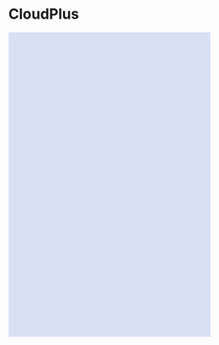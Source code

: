 # CloudPlus
 
  <img align="center" alt="UI" src="https://github.com/LukaMel-B/CloudPlus/blob/main/assets/img/CloudPlus-full-review.png?raw=true" width="400" height="600"/>
